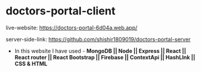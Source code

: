 # doctors-portal-client

live-website: https://doctors-portal-6d04a.web.app/

server-side-link: https://github.com/shishir1809019/doctors-portal-server

- In this website I have used - **MongoDB || Node || Express || React || React router || React Bootstrap || Firebase || ContextApi || HashLInk || CSS & HTML**
